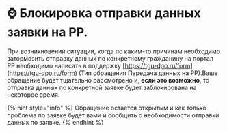 # ⌚ Блокировка отправки данных заявки на РР.

При возникновении ситуации, когда по каким-то причинам необходимо затормозить отправку данных по конкретному гражданину на портал РР необходимо написать в поддержку [https://tgu-dpo.ru/form](https://tgu-dpo.ru/form) (Тип обращения Передача данных на РР).Ваше обращение будет тщательно рассмотрено и, **если это возможно**, то отправка данных по конкретной заявке будет заблокирована на некоторое время.

{% hint style="info" %}
Обращение остаётся открытым и как только проблема по заявке будет вами и сообщить о необходимости отправки данных по заявке.
{% endhint %}
